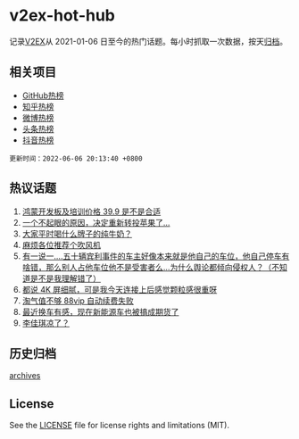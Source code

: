 # v2ex-hot-hub

 记录[V2EX](https://www.v2ex.com/)从 2021-01-06 日至今的热门话题。每小时抓取一次数据，按天[归档](archives)。
 
 ## 相关项目

- [GitHub热榜](https://github.com/snaildev/github-hot-hub)
- [知乎热榜](https://github.com/snaildev/zhihu-hot-hub)
- [微博热榜](https://github.com/snaildev/weibo-hot-hub)
- [头条热榜](https://github.com/snaildev/toutiao-hot-hub)
- [抖音热榜](https://github.com/snaildev/douyin-hot-hub)


 `更新时间：2022-06-06 20:13:40 +0800`

## 热议话题

1. [鸿蒙开发板及培训价格 39.9 是不是合适](https://www.v2ex.com/t/857490)
1. [一个不起眼的原因，决定重新转投苹果了...](https://www.v2ex.com/t/857540)
1. [大家平时喝什么牌子的纯牛奶？](https://www.v2ex.com/t/857569)
1. [麻烦各位推荐个吹风机](https://www.v2ex.com/t/857472)
1. [有一说一....五十辆宾利事件的车主好像本来就是他自己的车位，他自己停车有啥错，那么别人占他车位他不是受害者么...为什么舆论都倾向侵权人？（不知道是不是我理解错了）](https://www.v2ex.com/t/857535)
1. [都说 4K 屏细腻，可是我今天连接上后感觉颗粒感很重呀](https://www.v2ex.com/t/857432)
1. [淘气值不够 88vip 自动续费失败](https://www.v2ex.com/t/857487)
1. [最近换车有感，现在新能源车也被搞成期货了](https://www.v2ex.com/t/857503)
1. [李佳琪凉了？](https://www.v2ex.com/t/857538)

## 历史归档

[archives](archives)

## License

See the [LICENSE](LICENSE) file for license rights and limitations (MIT).
